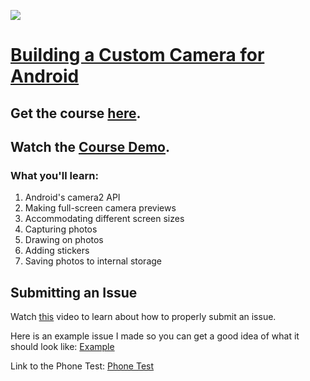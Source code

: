 <a href='https://codingwithmitch.com/courses/tabian-custom-camera-android/' target='_blank'><img class='header-img' src='https://s3.amazonaws.com/codingwithmitch-static-and-media/media/TabianCustomCamera/CustomCamera.png' /></a>

<h1><a href='https://codingwithmitch.com/courses/tabian-custom-camera-android/' target='_blank'>Building a Custom Camera for Android</a></h1>
<h2>Get the course <a href='https://codingwithmitch.com/courses/tabian-custom-camera-android/' target='_blank'>here</a>.</h2>
<h2>Watch the <a href='https://codingwithmitch.com/courses/tabian-custom-camera-android/introduction/' target='_blank'>Course Demo</a>.</h2>

<h3>What you'll learn:</h3>
<ol>
  <li>Android's camera2 API</li>
  <li>Making full-screen camera previews</li>
  <li>Accommodating different screen sizes</li>
  <li>Capturing photos</li>
  <li>Drawing on photos</li>
  <li>Adding stickers</li>
  <li>Saving photos to internal storage</li>
</ol>

<h2>Submitting an Issue</h2>
<p>Watch <a href='https://player.vimeo.com/video/274979439' target='_blank'>this</a> video to learn about how to properly submit an issue.</p>

<p>Here is an example issue I made so you can get a good idea of what it should look like: <a href='https://github.com/mitchtabian/TabianCustomCamera' target='_blank'> Example</a></p>

<p>Link to the Phone Test: <a href='https://github.com/mitchtabian/PhoneTest' target='_blank'> Phone Test</a></p>


